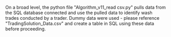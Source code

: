 On a broad level, the python file "Algorithm_v11_read csv.py" pulls data from the SQL database connected and use the pulled data to identify wash trades conducted by a trader. Dummy data were used - please reference "TradingSolution_Data.csv" and create a table in SQL using these data before proceeding. 
